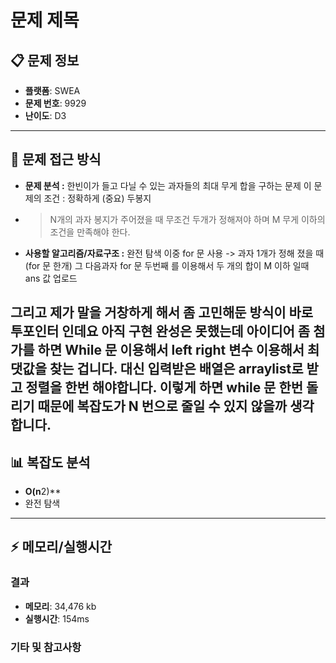 # 문제 제목

## 📋 문제 정보
- **플랫폼**: SWEA
- **문제 번호**: 9929
- **난이도**: D3

---

## 🎯 문제 접근 방식

- **문제 분석 :**
한빈이가 들고 다닐 수 있는 과자들의 최대 무게 합을 구하는 문제
이 문제의 조건 :
정확하게 (중요) 두봉지
- > N개의 과자 봉지가 주어졌을 때 무조건 두개가 정해져야 하며 M 무게 이하의 조건을 만족해야 한다.

- **사용할 알고리즘/자료구조 :**
완전 탐색
이중 for 문 사용 -> 과자 1개가 정해 졌을 때(for 문 한개)
그 다음과자 for 문 두번째 를 이용해서 두 개의 합이 M 이하 일때 ans 값 업로드

그리고 제가 말을 거창하게 해서 좀 고민해둔 방식이 바로 투포인터 인데요
아직 구현 완성은 못했는데 아이디어 좀 첨가를 하면
While 문 이용해서 left right 변수 이용해서 최댓값을 찾는 겁니다.
대신 입력받은 배열은 arraylist로 받고 정렬을 한번 해야합니다.
이렇게 하면 while 문 한번 돌리기 때문에 복잡도가 N 번으로 줄일 수 있지 않을까 생각합니다.
---

## 📊 복잡도 분석

- **O(n**2)**
- 완전 탐색

---

## ⚡ 메모리/실행시간

### 결과
- **메모리**: 34,476 kb
- **실행시간**: 154ms

### 기타 및 참고사항


